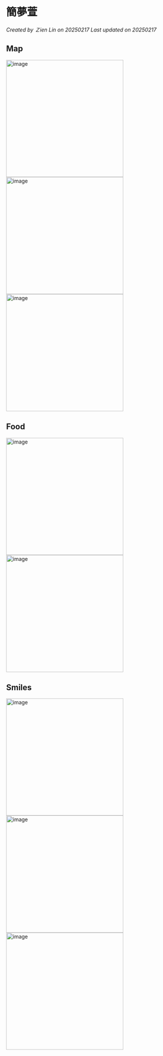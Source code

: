 # 簡夢萱

*Created by Ｚien Lin on 20250217 Last updated on 20250217*




## Map
<img width="316" alt="image" src="https://github.com/user-attachments/assets/0efb0b1c-9f6f-4f89-8f57-aa7e61044ce7" />
<img width="316" alt="image" src="https://github.com/user-attachments/assets/0edf284d-ca95-4d94-8c43-78b416164829" />
<img width="316" alt="image" src="https://github.com/user-attachments/assets/f7320295-26c2-40e2-9f19-d1ba3ba290d6" />


## Food
<img width="316" alt="image" src="https://github.com/user-attachments/assets/168ae825-39f8-431b-983a-4d7767988ca5" />
<img width="316" alt="image" src="https://github.com/user-attachments/assets/e3c9ab33-f6a9-488c-854c-ef7e9adcbd34" />


## Smiles
<img width="316" alt="image" src="https://github.com/user-attachments/assets/16a76bd7-dfd9-4674-9588-3de2ebd01ff7" />
<img width="316" alt="image" src="https://github.com/user-attachments/assets/6725df3c-6cc0-49d9-8518-a2e3f2123489" />
<img width="316" alt="image" src="https://github.com/user-attachments/assets/e40d82db-e703-4157-8b03-392c18d9125d" />

